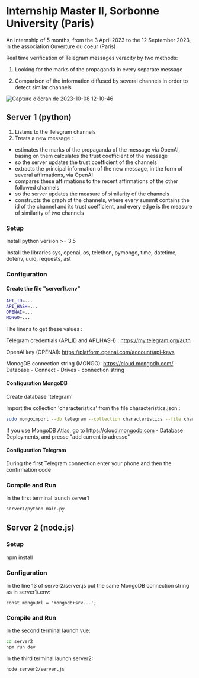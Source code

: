 # Internship Master II, Sorbonne University (Paris)
An Internship of 5 months, from the 3 April 2023 to the 12 September 2023, in the association Ouverture du coeur (Paris)

Real time verification of Telegram messages veracity by two methods:

1) Looking for the marks of the propaganda in every separate message

2) Comparison of the information diffused by several channels in order to detect similar channels

![Capture d’écran de 2023-10-08 12-10-46](https://github.com/akostrik/stage_telegram/assets/22834202/9bbb5cb1-5a40-41ca-b504-8f6abf2d0756)

## Server 1 (python)
1) Listens to the Telegram channels
2) Treats a new message :
- estimates the marks of the propaganda of the message via OpenAI, basing on them calculates the trust coefficient of the message 
- so the server updates the trust coefficient of the channels
- extracts the principal information of the new message, in the form of several affirmations, via OpenAI
- compares these affirmations to the recent affirmations of the other followed channels
- so the server updates the measure of similarity of the channels
- constructs the graph of the channels, where every summit contains the id of the channel and its trust coefficient, and every edge is the measure of similarity of two channels 
  
### Setup 
Install python version >= 3.5 

Install the libraries sys, openai, os, telethon, pymongo, time, datetime, dotenv, uuid, requests, ast  
### Configuration
#### Create the file "server1/.env" 
```sh
API_ID=...
API_HASH=...
OPENAI=...
MONGO=...
```
The linens to get these values :

Télégram credentials (API_ID and API_HASH) : https://my.telegram.org/auth

OpenAI key (OPENAI): https://platform.openai.com/account/api-keys

MonogDB connection string (MONGO): https://cloud.mongodb.com/ - Database - Connect - Drives - connection string

#### Configuration MongoDB

Create database 'telegram'

Import the collection 'characteristics' from the file characteristics.json :

```sh
sudo mongoimport --db telegram --collection characteristics --file characteristics.json
```
If you use MongoDB Atlas, go to https://cloud.mongodb.com - Database Deployments, and presse "add current ip adresse"

#### Configuration Telegram
During the first Telegram connection enter your phone and then the confirmation code
### Compile and Run
In the first terminal launch server1
```sh
server1/python main.py
```

## Server 2 (node.js)
### Setup
npm install
### Configuration
In the line 13 of server2/server.js put the same MongoDB connection string as in server1/.env:
```
const mongoUrl = 'mongodb+srv...';
```
### Compile and Run
In the second terminal launch vue:
```sh
cd server2
npm run dev
```
In the third terminal launch server2:
```sh
node server2/server.js
```
